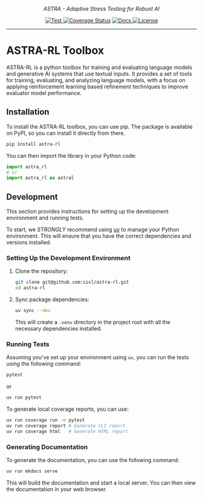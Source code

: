 <!-- <p align="center">
  <a href="https://github.com/duncaneddy/brahe/"><img src="https://raw.githubusercontent.com/duncaneddy/brahe/main/docs/pages/assets/logo-gold.png" alt="Brahe"></a>
</p> -->
<p align="center">
    <em>ASTRA - Adaptive Stress Testing for Robust AI</em>
</p>
<p align="center">
<a href="https://github.com/sisl/astra-rl/actions/workflows/ci.yml" target="_blank">
    <img src="https://github.com/sisl/astra-rl/actions/workflows/ci.yml/badge.svg" alt="Test">
</a>
<a href='https://coveralls.io/github/sisl/astra-rl?branch=main'><img src='https://coveralls.io/repos/github/sisl/astra-rl/badge.svg?branch=main' alt='Coverage Status' /></a>
<a href="https://sisl.github.io/astra-rl/index.html" target="_blank">
    <img src="https://img.shields.io/badge/docs-latest-blue.svg" alt="Docs">
</a>
<a href="https://github.com/sisl/astra-rl/blob/main/LICENSE" target="_blank">
    <img src="https://img.shields.io/badge/License-MIT-green.svg", alt="License">
</a>
</p>

----

# ASTRA-RL Toolbox

ASTRA-RL is a python toolbox for training and evaluating language models and generative AI systems that
use textual inputs. It provides a set of tools for training, evaluating, and analyzing
language models, with a focus on applying reinforcement learning based refinement techniques
to improve evaluator model performance.

## Installation

To install the ASTRA-RL toolbox, you can use pip. The package is available on PyPI, so you can install it directly from there.

```bash
pip install astra-rl
```

You can then import the library in your Python code:

```python
import astra_rl
# or
import astra_rl as astral
```

## Development

This section provides instructions for setting up the development environment and running tests.

To start, we _STRONGLY_ recommend using [uv](https://docs.astral.sh/uv/) to manage your Python environment. This will ensure that you have the correct dependencies and versions installed.

### Setting Up the Development Environment

1. Clone the repository:

   ```bash
   git clone git@github.com:sisl/astra-rl.git
   cd astra-rl
   ```

1. Sync package dependencies:

   ```bash
   uv sync --dev
   ```

   This will create a `.venv` directory in the project root with all the necessary dependencies installed.


### Running Tests

Assuming you've set up your environment using `uv`, you can run the tests using the following command:

```bash
pytest
```

or 

```bash
uv run pytest
```

To generate local coverage reports, you can use:

```bash
uv run coverage run -m pytest
uv run coverage report # Generate CLI report
uv run coverage html   # Generate HTML report
```

### Generating Documentation

To generate the documentation, you can use the following command:

```bash
uv run mkdocs serve
```

This will build the documentation and start a local server. You can then view the documentation in your web browser.